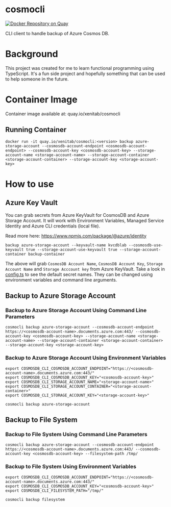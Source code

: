 # cosmocli

[![Docker Repository on Quay](https://quay.io/repository/xenitab/cosmocli/status "Docker Repository on Quay")](https://quay.io/repository/xenitab/cosmocli)

CLI client to handle backup of Azure Cosmos DB.

# Background

This project was created for me to learn functional programming using TypeScript. It's a fun side project and hopefully something that can be used to help someone in the future.

# Container Image

Container image available at: quay.io/xenitab/cosmocli

## Running Container

```shell
docker run -it quay.io/xenitab/cosmocli:<version> backup azure-storage-account --cosmosdb-account-endpoint <cosmosdb-account-endpoint> --cosmosdb-account-key <cosmosdb-account-key> --storage-account-name <storage-account-name> --storage-account-container <storage-account-container> --storage-account-key <storage-account-key>
```

# How to use

## Azure Key Vault

You can grab secrets from Azure KeyVault for CosmosDB and Azure Storage Account. It will work with Environment Variables, Managed Service Identity and Azure CLI credentials (local file).

Read more here: https://www.npmjs.com/package/@azure/identity

```shell
backup azure-storage-account --keyvault-name kvcdblab --cosmosdb-use-keyvault true --storage-account-use-keyvault true --storage-account-container backup-container
```

The above will grab `CosmosDB Account Name`, `CosmosDB Account Key`, `Storage Account Name` and `Storage Acccount key` from Azure KeyVault. Take a look in [config.ts](src/models/config.ts) to see the default secret names. They can be changed using environment variables and command line arguments.

## Backup to Azure Storage Account

### Backup to Azure Storage Account Using Command Line Parameters

```shell
cosmocli backup azure-storage-account --cosmosdb-account-endpoint https://<cosmosdb-account-name>.documents.azure.com:443/ --cosmosdb-account-key <cosmosdb-account-key> --storage-account-name <storage-account-name> --storage-account-container <storage-account-container> --storage-account-key <storage-account-key>
```

### Backup to Azure Storage Account Using Environment Variables

```shell
export COSMOSDB_CLI_COSMOSDB_ACCOUNT_ENDPOINT="https://<cosmosdb-account-name>.documents.azure.com:443/"
export COSMOSDB_CLI_COSMOSDB_ACCOUNT_KEY="<cosmosdb-account-key>"
export COSMOSDB_CLI_STORAGE_ACCOUNT_NAME="<storage-account-name>"
export COSMOSDB_CLI_STORAGE_ACCOUNT_CONTAINER="<storage-account-container>"
export COSMOSDB_CLI_STORAGE_ACCOUNT_KEY="<storage-account-key>"

cosmocli backup azure-storage-account
```

## Backup to File System

### Backup to File System Using Command Line Parameters

```shell
cosmocli backup azure-storage-account --cosmosdb-account-endpoint https://<cosmosdb-account-name>.documents.azure.com:443/ --cosmosdb-account-key <cosmosdb-account-key> --filesystem-path /tmp/
```

### Backup to File System Using Environment Variables

```shell
export COSMOSDB_CLI_COSMOSDB_ACCOUNT_ENDPOINT="https://<cosmosdb-account-name>.documents.azure.com:443/"
export COSMOSDB_CLI_COSMOSDB_ACCOUNT_KEY="<cosmosdb-account-key>"
export COSMOSDB_CLI_FILESYSTEM_PATH="/tmp/"

cosmocli backup filesystem
```
